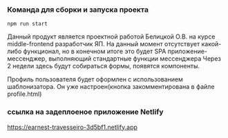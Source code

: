 ### Команда для сборки и запуска проекта 
```
npm run start 
```
Данный продукт является проектной работой Белицкой О.В. на курсе middle-frontend разработчик ЯП. 
На данный момент отсутствует какой-либо функционал, но в конечном итоге это будет SPA приложение-мессенджер, выполняющий стандартные функции мессенджера
Через 2 недели здесь будут собираться формы, появятся компоненты.

Профиль пользователя будет оформлен с использованием шаблонизатора. Он уже настроен(кнопка закомментирована в файле profile.html)

### ссылка на задеплоеное приложение Netlify
https://earnest-travesseiro-3d5bf1.netlify.app

